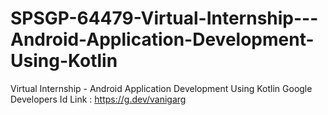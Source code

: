# SPSGP-64479-Virtual-Internship---Android-Application-Development-Using-Kotlin
Virtual Internship - Android Application Development Using Kotlin
Google Developers Id Link : https://g.dev/vanigarg
